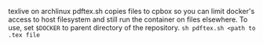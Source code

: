 texlive on archlinux
pdftex.sh copies files to cpbox so you can limit docker's access to host filesystem and still run the container on files elsewhere. 
To use, set `$DOCKER` to parent directory of the repository.
`sh pdftex.sh <path to .tex file`
